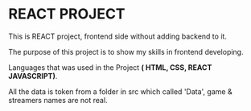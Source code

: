 # REACT PROJECT 

This is REACT project, frontend side without adding backend to it.

The purpose of this project is to show my skills in frontend developing.

Languages that was used in the Project <b>( HTML, CSS, REACT JAVASCRIPT)</b>.

All the data is token from a folder in src which called 'Data', game & streamers names are not real.

